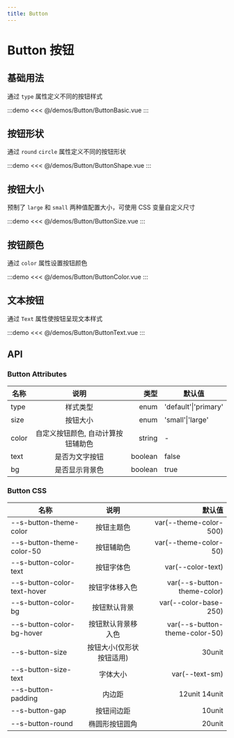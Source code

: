 ```yaml
---
title: Button
---
```


# Button 按钮

## 基础用法

通过 `type` 属性定义不同的按钮样式

:::demo
<<< @/demos/Button/ButtonBasic.vue
:::

## 按钮形状

通过 `round` `circle` 属性定义不同的按钮形状

:::demo
<<< @/demos/Button/ButtonShape.vue
:::

## 按钮大小

预制了 `large` 和 `small` 两种值配置大小，可使用 CSS 变量自定义尺寸

:::demo
<<< @/demos/Button/ButtonSize.vue
:::

## 按钮颜色

通过 `color` 属性设置按钮颜色

:::demo
<<< @/demos/Button/ButtonColor.vue
:::

## 文本按钮

通过 `Text` 属性使按钮呈现文本样式

:::demo
<<< @/demos/Button/ButtonText.vue
:::

## API

### Button Attributes

| 名称  |                说明                |    类型 | 默认值               |
| ----- | :--------------------------------: | ------: | -------------------- |
| type  |              样式类型              |    enum | 'default'\|'primary' |
| size  |              按钮大小              |    enum | 'small'\|'large'     |
| color | 自定义按钮颜色, 自动计算按钮辅助色 |  string | -                    |
| text  |           是否为文字按钮           | boolean | false                |
| bg    |           是否显示背景色           | boolean | true                 |

### Button CSS

| 名称                        |           说明           |                         默认值 |
| --------------------------- | :----------------------: | -----------------------------: |
| --s-button-theme-color      |        按钮主题色        |         var(--theme-color-500) |
| --s-button-theme-color-50   |        按钮辅助色        |          var(--theme-color-50) |
| --s-button-color-text       |        按钮字体色        |              var(--color-text) |
| --s-button-color-text-hover |      按钮字体移入色      |    var(--s-button-theme-color) |
| --s-button-color-bg         |       按钮默认背景       |          var(--color-base-250) |
| --s-button-color-bg-hover   |    按钮默认背景移入色    | var(--s-button-theme-color-50) |
| --s-button-size             | 按钮大小(仅形状按钮适用) |                         30unit |
| --s-button-size-text        |         字体大小         |                 var(--text-sm) |
| --s-button-padding          |          内边距          |                  12unit 14unit |
| --s-button-gap              |        按钮间边距        |                         10unit |
| --s-button-round            |      椭圆形按钮圆角      |                         20unit |
